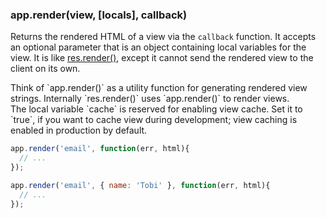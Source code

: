 <!---
 Copyright (c) 2016 StrongLoop, IBM, and Express Contributors
 License: MIT
-->

<h3 id='app.render'>app.render(view, [locals], callback)</h3>

Returns the rendered HTML of a view via the `callback` function. It accepts an optional parameter
that is an object containing local variables for the view. It is like [res.render()](#res.render),
except it cannot send the rendered view to the client on its own.

<div class="doc-box doc-info" markdown="1">
Think of `app.render()` as a utility function for generating rendered view strings.
Internally `res.render()` uses `app.render()` to render views.
</div>

<div class="doc-box doc-notice" markdown="1">
The local variable `cache` is reserved for enabling view cache. Set it to `true`, if you want to
cache view during development; view caching is enabled in production by default.
</div>

~~~js
app.render('email', function(err, html){
  // ...
});

app.render('email', { name: 'Tobi' }, function(err, html){
  // ...
});
~~~
